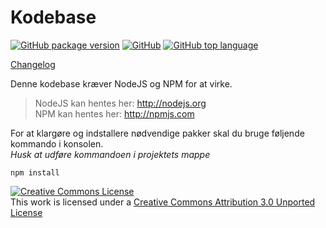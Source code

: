 # Kodebase

[![GitHub package version](https://img.shields.io/github/package-json/v/kimax89/kodebase.svg?style=for-the-badge)](./package.json)
[![GitHub](https://img.shields.io/github/license/kimax89/kodebase.svg?style=for-the-badge)](./LICENSE.txt)
[![GitHub top language](https://img.shields.io/github/languages/top/Kimax89/Kodebase.svg?style=for-the-badge)]()

[Changelog](./CHANGELOG.md)

Denne kodebase kræver NodeJS og NPM for at virke.

>NodeJS kan hentes her: http://nodejs.org  
>NPM kan hentes her: http://npmjs.com

For at klargøre og indstallere nødvendige pakker skal du bruge føljende kommando i konsolen.  
*Husk at udføre kommandoen i projektets mappe*
```console
npm install
```

[![Creative Commons License](https://i.creativecommons.org/l/by/3.0/88x31.png)](./LICENSE.txt)  
This work is licensed under a [Creative Commons Attribution 3.0 Unported License](http://creativecommons.org/licenses/by/3.0/)